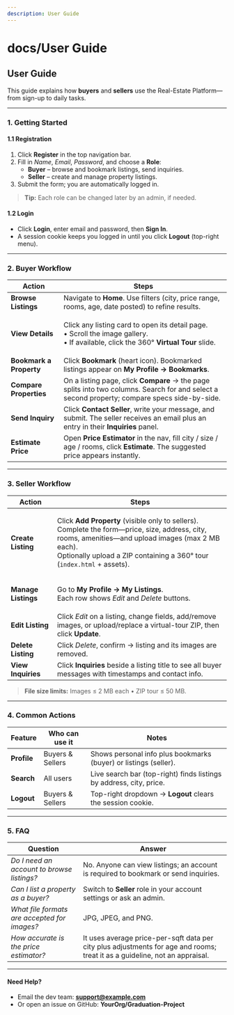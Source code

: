 ```yaml
---
description: User Guide
---
```


# docs/User Guide

## User Guide

This guide explains how **buyers** and **sellers** use the Real-Estate Platform—from sign-up to daily tasks.

***

### 1. Getting Started

#### 1.1 Registration

1. Click **Register** in the top navigation bar.
2. Fill in _Name_, _Email_, _Password_, and choose a **Role**:
   * **Buyer** – browse and bookmark listings, send inquiries.
   * **Seller** – create and manage property listings.
3. Submit the form; you are automatically logged in.

> **Tip:** Each role can be changed later by an admin, if needed.

#### 1.2 Login

* Click **Login**, enter email and password, then **Sign In**.
* A session cookie keeps you logged in until you click **Logout** (top-right menu).

***

### 2. Buyer Workflow

| Action                  | Steps                                                                                                                                                        |
| ----------------------- | ------------------------------------------------------------------------------------------------------------------------------------------------------------ |
| **Browse Listings**     | Navigate to **Home**. Use filters (city, price range, rooms, age, date posted) to refine results.                                                            |
| **View Details**        | <p>Click any listing card to open its detail page.<br>• Scroll the image gallery.<br>• If available, click the 360° <strong>Virtual Tour</strong> slide.</p> |
| **Bookmark a Property** | Click **Bookmark** (heart icon). Bookmarked listings appear on **My Profile → Bookmarks**.                                                                   |
| **Compare Properties**  | On a listing page, click **Compare** → the page splits into two columns. Search for and select a second property; compare specs side-by-side.                |
| **Send Inquiry**        | Click **Contact Seller**, write your message, and submit. The seller receives an email plus an entry in their **Inquiries** panel.                           |
| **Estimate Price**      | Open **Price Estimator** in the nav, fill city / size / age / rooms, click **Estimate**. The suggested price appears instantly.                              |

***

### 3. Seller Workflow

| Action              | Steps                                                                                                                                                                                                                                                            |
| ------------------- | ---------------------------------------------------------------------------------------------------------------------------------------------------------------------------------------------------------------------------------------------------------------- |
| **Create Listing**  | <p>Click <strong>Add Property</strong> (visible only to sellers).<br>Complete the form—price, size, address, city, rooms, amenities—and upload images (max 2 MB each).<br>Optionally upload a ZIP containing a 360° tour (<code>index.html</code> + assets).</p> |
| **Manage Listings** | <p>Go to <strong>My Profile → My Listings</strong>.<br>Each row shows <em>Edit</em> and <em>Delete</em> buttons.</p>                                                                                                                                             |
| **Edit Listing**    | Click _Edit_ on a listing, change fields, add/remove images, or upload/replace a virtual-tour ZIP, then click **Update**.                                                                                                                                        |
| **Delete Listing**  | Click _Delete_, confirm → listing and its images are removed.                                                                                                                                                                                                    |
| **View Inquiries**  | Click **Inquiries** beside a listing title to see all buyer messages with timestamps and contact info.                                                                                                                                                           |

> **File size limits:** Images ≤ 2 MB each • ZIP tour ≤ 50 MB.

***

### 4. Common Actions

| Feature     | Who can use it   | Notes                                                               |
| ----------- | ---------------- | ------------------------------------------------------------------- |
| **Profile** | Buyers & Sellers | Shows personal info plus bookmarks (buyer) or listings (seller).    |
| **Search**  | All users        | Live search bar (top-right) finds listings by address, city, price. |
| **Logout**  | Buyers & Sellers | Top-right dropdown → **Logout** clears the session cookie.          |

***

### 5. FAQ

| Question                                     | Answer                                                                                                                      |
| -------------------------------------------- | --------------------------------------------------------------------------------------------------------------------------- |
| _Do I need an account to browse listings?_   | No. Anyone can view listings; an account is required to bookmark or send inquiries.                                         |
| _Can I list a property as a buyer?_          | Switch to **Seller** role in your account settings or ask an admin.                                                         |
| _What file formats are accepted for images?_ | JPG, JPEG, and PNG.                                                                                                         |
| _How accurate is the price estimator?_       | It uses average price-per-sqft data per city plus adjustments for age and rooms; treat it as a guideline, not an appraisal. |

***

#### Need Help?

* Email the dev team: **support@example.com**
* Or open an issue on GitHub: **YourOrg/Graduation-Project**

